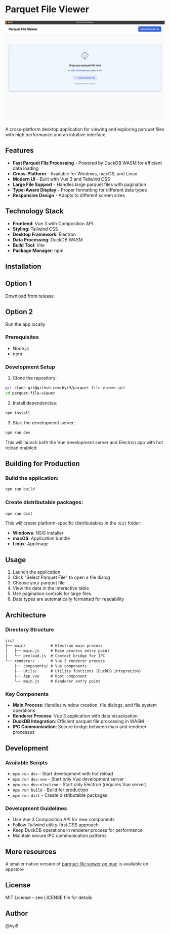 # Parquet File Viewer

![Parquet File Viewer](public/parquet-file-viewer.png)

A cross-platform desktop application for viewing and exploring parquet files with high performance and an intuitive interface.

## Features

- **Fast Parquet File Processing** - Powered by DuckDB WASM for efficient data loading
- **Cross-Platform** - Available for Windows, macOS, and Linux
- **Modern UI** - Built with Vue 3 and Tailwind CSS
- **Large File Support** - Handles large parquet files with pagination
- **Type-Aware Display** - Proper formatting for different data types
- **Responsive Design** - Adapts to different screen sizes

## Technology Stack

- **Frontend**: Vue 3 with Composition API
- **Styling**: Tailwind CSS  
- **Desktop Framework**: Electron
- **Data Processing**: DuckDB WASM
- **Build Tool**: Vite
- **Package Manager**: npm

## Installation

## Option 1
Download from release

## Option 2
Run the app locally

### Prerequisites

- Node.js
- npm

### Development Setup

1. Clone the repository:
```bash
git clone git@github.com:hyi9/parquet-file-viewer.git
cd parquet-file-viewer
```

2. Install dependencies:
```bash
npm install
```

3. Start the development server:
```bash
npm run dev
```

This will launch both the Vue development server and Electron app with hot reload enabled.

## Building for Production

### Build the application:
```bash
npm run build
```

### Create distributable packages:
```bash
npm run dist
```

This will create platform-specific distributables in the `dist` folder:
- **Windows**: NSIS installer
- **macOS**: Application bundle
- **Linux**: AppImage

## Usage

1. Launch the application
2. Click "Select Parquet File" to open a file dialog
3. Choose your parquet file
4. View the data in the interactive table
5. Use pagination controls for large files
6. Data types are automatically formatted for readability

## Architecture

### Directory Structure
```
src/
├── main/           # Electron main process
│   ├── main.js     # Main process entry point
│   └── preload.js  # Context bridge for IPC
└── renderer/       # Vue 3 renderer process
    ├── components/ # Vue components
    ├── utils/      # Utility functions (DuckDB integration)
    ├── App.vue     # Root component
    └── main.js     # Renderer entry point
```
### Key Components

- **Main Process**: Handles window creation, file dialogs, and file system operations
- **Renderer Process**: Vue 3 application with data visualization
- **DuckDB Integration**: Efficient parquet file processing in WASM
- **IPC Communication**: Secure bridge between main and renderer processes

## Development

### Available Scripts

- `npm run dev` - Start development with hot reload
- `npm run dev:vue` - Start only Vue development server
- `npm run dev:electron` - Start only Electron (requires Vue server)
- `npm run build` - Build for production
- `npm run dist` - Create distributable packages

### Development Guidelines

- Use Vue 3 Composition API for new components
- Follow Tailwind utility-first CSS approach
- Keep DuckDB operations in renderer process for performance
- Maintain secure IPC communication patterns

## More resources
A smaller native version of [parquet file viewer on mac](https://xc1.net/parquet) is available on appstore

## License

MIT License - see LICENSE file for details

## Author

@hyi9